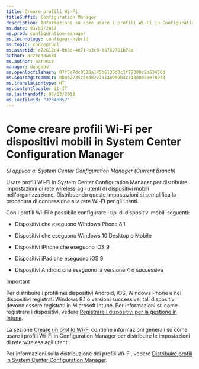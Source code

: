 ```yaml
---
title: Creare profili Wi-Fi
titleSuffix: Configuration Manager
description: Informazioni su come usare i profili Wi-Fi in Configuration Manager per distribuire impostazioni di rete wireless agli utenti di dispositivi mobili nell'organizzazione.
ms.date: 03/05/2017
ms.prod: configuration-manager
ms.technology: configmgr-hybrid
ms.topic: conceptual
ms.assetid: c72612d4-0b3d-4e71-b3c9-35782701b78a
author: aczechowski
ms.author: aaroncz
manager: dougeby
ms.openlocfilehash: 07f5e7dc0520a145b6130d0c1f79388c2a63456d
ms.sourcegitcommit: 0b0c2735c4ed822731ae069b4cc1380e89e78933
ms.translationtype: HT
ms.contentlocale: it-IT
ms.lasthandoff: 05/03/2018
ms.locfileid: "32346057"
---
```

# <a name="how-to-create-wi-fi-profiles-for-mobile-devices-in-system-center-configuration-manager"></a>Come creare profili Wi-Fi per dispositivi mobili in System Center Configuration Manager

*Si applica a: System Center Configuration Manager (Current Branch)*

Usare profili Wi-Fi in System Center Configuration Manager per distribuire impostazioni di rete wireless agli utenti di dispositivi mobili nell'organizzazione. Distribuendo queste impostazioni si semplifica la procedura di connessione alla rete Wi-Fi per gli utenti.  

Con i profili Wi-Fi è possibile configurare i tipi di dispositivi mobili seguenti:  

-   Dispositivi che eseguono Windows Phone 8.1  

-   Dispositivi che eseguono Windows 10 Desktop o Mobile  

-   Dispositivi iPhone che eseguono iOS 9  

-   Dispositivi iPad che eseguono iOS 9  

-   Dispositivi Android che eseguono la versione 4 o successiva

> [!IMPORTANT]  
>  Per distribuire i profili nei dispositivi Android, iOS, Windows Phone e nei dispositivi registrati Windows 8.1 o versioni successive, tali dispositivi devono essere registrati in Microsoft Intune. Per informazioni su come registrare i dispositivi, vedere [Registrare i dispositivi per la gestione in Intune](https://docs.microsoft.com/intune/deploy-use/enroll-devices-in-microsoft-intune).  

La sezione [Creare un profilo Wi-Fi](../../protect/deploy-use/create-wifi-profiles.md#create-a-wi-fi-profile) contiene informazioni generali su come usare i profili Wi-Fi in Configuration Manager per distribuire le impostazioni di rete wireless agli utenti.

Per informazioni sulla distribuzione dei profili Wi-Fi, vedere [Distribuire profili in System Center Configuration Manager](../../protect/deploy-use/deploy-wifi-vpn-email-cert-profiles.md).
